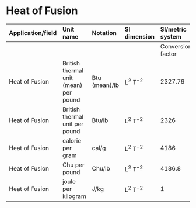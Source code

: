 # Heat of Fusion

| Application/field | Unit name | Notation | SI dimension | SI/metric system |  | English/US system |  |
| :--- | :--- | :--- | :--- | :--- | :--- | :--- | :--- |
|  |  |  |  | Conversion factor | Unit | Conversion factor | Unit |
| Heat of Fusion | British thermal unit (mean) per pound | Btu (mean)/lb | $\mathrm{L}^{2} \mathrm{~T}^{-2}$ | 2327.79 | J/kg | 1.0008 | Btu/lb |
| Heat of Fusion | British thermal unit per pound | Btu/lb | $\mathrm{L}^{2} \mathrm{~T}^{-2}$ | 2326 | J/kg | 1 | Btu/lb |
| Heat of Fusion | calorie per gram | $\mathrm{cal} / \mathrm{g}$ | $\mathrm{L}^{2} \mathrm{~T}^{-2}$ | 4186 | J/kg | 1.7997 | Btu/lb |
| Heat of Fusion | Chu per pound | Chu/lb | $\mathrm{L}^{2} \mathrm{~T}^{-2}$ | 4186.8 | J/kg | 1.8 | Btu/lb |
| Heat of Fusion | joule per kilogram | J/kg | $\mathrm{L}^{2} \mathrm{~T}^{-2}$ | 1 | J/kg | 0.00042992 | Btu/lb |
